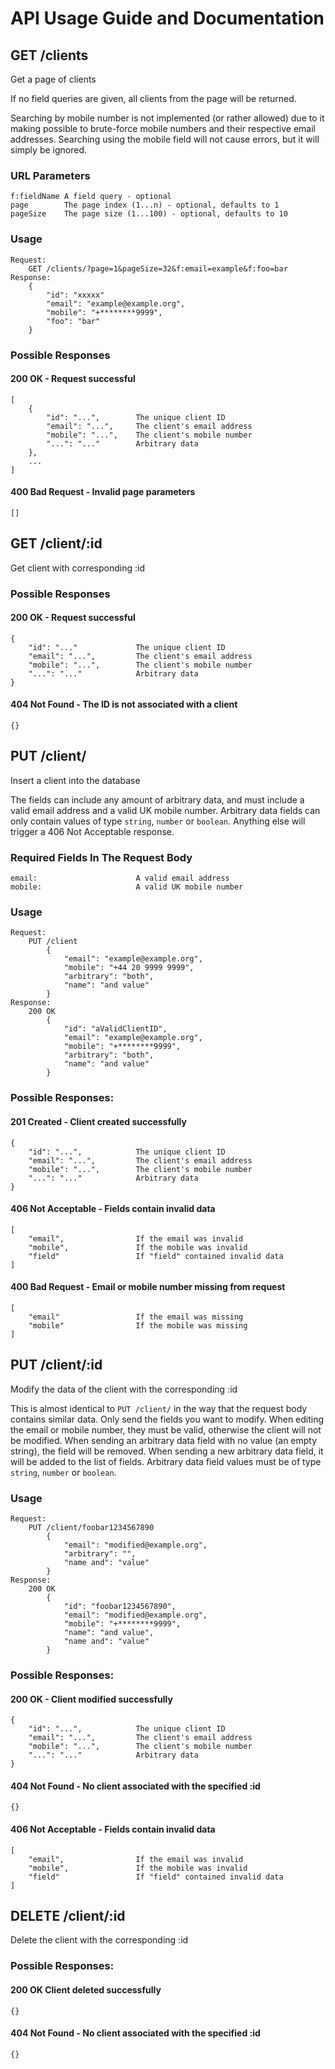 # API Usage Guide and Documentation

## GET /clients

Get a page of clients

If no field queries are given, all clients from the page will be returned. 

Searching by mobile number is not implemented (or rather allowed) due to
it making possible to brute-force mobile numbers and their respective
email addresses. Searching using the mobile field will not cause errors,
but it will simply be ignored.

### URL Parameters
    f:fieldName A field query - optional
	page        The page index (1...n) - optional, defaults to 1
	pageSize    The page size (1...100) - optional, defaults to 10

### Usage
    Request: 
        GET /clients/?page=1&pageSize=32&f:email=example&f:foo=bar
    Response:
        {
            "id": "xxxxx"
            "email": "example@example.org",
            "mobile": "+********9999",
            "foo": "bar"
        }

### Possible Responses
#### 200 OK - Request successful
    [
        {
            "id": "...",        The unique client ID
            "email": "...",     The client's email address
            "mobile": "...",    The client's mobile number
            "...": "..."        Arbitrary data
        },
        ...
    ]
#### 400 Bad Request - Invalid page parameters
    []
    
## GET /client/:id

Get client with corresponding :id

### Possible Responses
#### 200 OK - Request successful
    {
        "id": "..."             The unique client ID
        "email": "...",         The client's email address
        "mobile": "...",        The client's mobile number
        "...": "..."            Arbitrary data
    }

#### 404 Not Found - The ID is not associated with a client
    {}

## PUT /client/

Insert a client into the database

The fields can include any amount of arbitrary data,
and must include a valid email address and a valid UK mobile
number. Arbitrary data fields can only contain values of type
`string`, `number` or `boolean`. Anything else will trigger a 
406 Not Acceptable response.

### Required Fields In The Request Body
    email: 		                A valid email address
    mobile: 	                A valid UK mobile number
    
### Usage
    Request: 
        PUT /client
            {
                "email": "example@example.org",
                "mobile": "+44 20 9999 9999",
                "arbitrary": "both",
                "name": "and value"
            }
    Response:
        200 OK
            {
                "id": "aValidClientID",
                "email": "example@example.org",
                "mobile": "+********9999",
                "arbitrary": "both",
                "name": "and value"
            }

### Possible Responses:
#### 201 Created - Client created successfully
    {
        "id": "...",            The unique client ID
        "email": "...",         The client's email address
        "mobile": "...",        The client's mobile number
        "...": "..."            Arbitrary data
    }
#### 406 Not Acceptable - Fields contain invalid data
    [
        "email",                If the email was invalid
        "mobile",               If the mobile was invalid
        "field"                 If "field" contained invalid data    
    ]
#### 400 Bad Request - Email or mobile number missing from request
    [
        "email"                 If the email was missing
        "mobile"                If the mobile was missing         
    ]

## PUT /client/:id

Modify the data of the client with the corresponding :id

This is almost identical to ` PUT /client/ ` in the way that
the request body contains similar data. Only send the fields you want to modify.
When editing the email or mobile number, they must be valid, otherwise the
client will not be modified. 
When sending an arbitrary data field with no value (an empty string), 
the field will be removed.
When sending a new arbitrary data field, it will be added to the list of fields.
Arbitrary data field values must be of type `string`, `number` or `boolean`.

### Usage
    Request:
        PUT /client/foobar1234567890
            {
                "email": "modified@example.org",
                "arbitrary": "",
                "name and": "value"
            }
    Response:    
        200 OK
            {
                "id": "foobar1234567890",
                "email": "modified@example.org",
                "mobile": "+********9999",
                "name": "and value",
                "name and": "value"
            }

### Possible Responses:
#### 200 OK - Client modified successfully
    {
        "id": "...",            The unique client ID
        "email": "...",         The client's email address
        "mobile": "...",        The client's mobile number
        "...": "..."            Arbitrary data
    }
#### 404 Not Found - No client associated with the specified :id
    {}
#### 406 Not Acceptable - Fields contain invalid data
    [
        "email",                If the email was invalid
        "mobile",               If the mobile was invalid
        "field"                 If "field" contained invalid data
    ]
## DELETE /client/:id
Delete the client with the corresponding :id

### Possible Responses:
#### 200 OK Client deleted successfully
    {}
#### 404 Not Found - No client associated with the specified :id
    {}